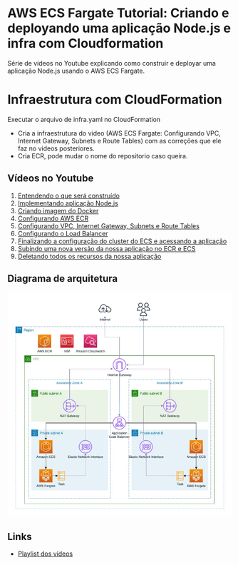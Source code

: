 # AWS ECS Fargate Tutorial: Criando e deployando uma aplicação Node.js e infra com Cloudformation

Série de vídeos no Youtube explicando como construir e deployar uma aplicação Node.js usando o AWS ECS Fargate.

# Infraestrutura com CloudFormation

Executar o arquivo de infra.yaml no CloudFormation
- Cria a infraestrutura do video (AWS ECS Fargate: Configurando VPC, Internet Gateway, Subnets e Route Tables) com as correções que ele faz no videos posteriores. 
- Cria ECR, pode mudar o nome do repositorio caso queira.

## Vídeos no Youtube
1. [Entendendo o que será construído](https://youtu.be/SwUC4sXEcqE)
2. [Implementando aplicação Node.js](https://youtu.be/UuSM26i39Fk)
3. [Criando imagem do Docker](https://youtu.be/MM-UTLKQ2Xc)
4. [Configurando AWS ECR](https://youtu.be/NF8iZp6rqps)
5. [Configurando VPC, Internet Gateway, Subnets e Route Tables](https://youtu.be/9x_GQanUWJM)
6. [Configurando o Load Balancer](https://youtu.be/IM6k8gM7co8)
7. [Finalizando a configuração do cluster do ECS e acessando a aplicação](https://youtu.be/UQnJyLnfbgw)
8. [Subindo uma nova versão da nossa aplicação no ECR e ECS](https://youtu.be/_eyU6A7bCqA)
9. [Deletando todos os recursos da nossa aplicação](https://youtu.be/erdoH56RarM)

## Diagrama de arquitetura

![App Screenshot](diagram.jpg)

## Links

- [Playlist dos vídeos](https://www.youtube.com/playlist?list=PLWQmZVQayUUI5RinDqpoIXiRYWy5YZKjs)
